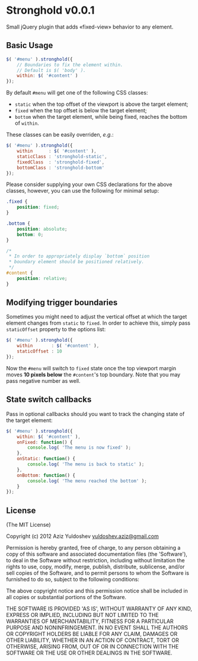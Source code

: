 # Stronghold v0.0.1

Small jQuery plugin that adds «fixed-view» behavior to any element.

## Basic Usage

```js
$( '#menu' ).stronghold({
    // Boundaries to fix the element within.
    // Default is $( 'body' ).
    within: $( '#content' )
});
```

By default `#menu` will get one of the following CSS classes:

- `static` when the top offset of the viewport is above the target element;
- `fixed` when the top offset is below the target element;
- `bottom` when the target element, while being fixed, reaches the bottom of `within`.

These classes can be easily overriden, *e.g.*:

```js
$( '#menu' ).stronghold({
    within      : $( '#content' ),
    staticClass : 'stronghold-static',
    fixedClass  : 'stronghold-fixed',
    bottomClass : 'stronghold-bottom'
});
```

Please consider supplying your own CSS declarations for the above classes, however, you can use the following for minimal setup:

```css
.fixed {
    position: fixed;
}

.bottom {
    position: absolute;
    bottom: 0;
}

/*
 * In order to appropriately display `bottom` position
 * boundary element should be positioned relatively.
 */
#content {
    position: relative;
}
```

## Modifying trigger boundaries

Sometimes you might need to adjust the vertical offset at which the target element changes from `static` to `fixed`. In order to achieve this, simply pass `staticOffset` property to the options list:

```js
$( '#menu' ).stronghold({
    within       : $( '#content' ),
    staticOffset : 10
});
```

Now the `#menu` will switch to `fixed` state once the top viewport margin moves **10 pixels below** the `#content`'s top boundary. Note that you may pass negative number as well.

## State switch callbacks

Pass in optional callbacks should you want to track the changing state of the target element:

```js
$( '#menu' ).stronghold({
    within: $( '#content' ),
    onFixed: function() {
        console.log( 'The menu is now fixed' );
    },
    onStatic: function() {
        console.log( 'The menu is back to static' );
    },
    onBottom: function() {
        console.log( 'The menu reached the bottom' );
    }
});
```

## License

(The MIT License)

Copyright (c) 2012 Aziz Yuldoshev <yuldoshev.aziz@gmail.com>

Permission is hereby granted, free of charge, to any person obtaining a copy of this software and associated documentation files (the 'Software'), to deal in the Software without restriction, including without limitation the rights to use, copy, modify, merge, publish, distribute, sublicense, and/or sell copies of the Software, and to permit persons to whom the Software is furnished to do so, subject to the following conditions:

The above copyright notice and this permission notice shall be included in all copies or substantial portions of the Software.

THE SOFTWARE IS PROVIDED 'AS IS', WITHOUT WARRANTY OF ANY KIND, EXPRESS OR IMPLIED, INCLUDING BUT NOT LIMITED TO THE WARRANTIES OF MERCHANTABILITY, FITNESS FOR A PARTICULAR PURPOSE AND NONINFRINGEMENT. IN NO EVENT SHALL THE AUTHORS OR COPYRIGHT HOLDERS BE LIABLE FOR ANY CLAIM, DAMAGES OR OTHER LIABILITY, WHETHER IN AN ACTION OF CONTRACT, TORT OR OTHERWISE, ARISING FROM, OUT OF OR IN CONNECTION WITH THE SOFTWARE OR THE USE OR OTHER DEALINGS IN THE SOFTWARE.

